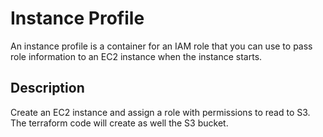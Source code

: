 # Instance Profile

An instance profile is a container for an IAM role that you can use to pass role information to an EC2 instance when the instance starts.

## Description

Create an EC2 instance and assign a role with permissions to read to S3. The terraform code will create as well the S3 bucket.